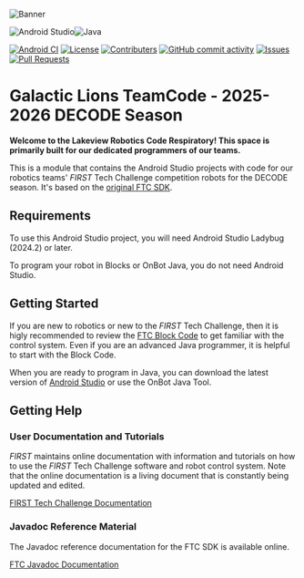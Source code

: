 <!--GalacticLions2526 ReadMe | Built by @ZRJohnson208-->

![Banner](https://github.com/ZRJohnson208/GalacticLions-CodeVault/blob/main/Repo-Banner-New.png)

![Android Studio](https://img.shields.io/badge/built_in-Android_Studio-3DDC84?style=for-the-badge)![Java](https://img.shields.io/badge/with-java-%23ED8B00.svg?style=for-the-badge)

[![Android CI](https://github.com/GalacticLions/GalacticLions2526/actions/workflows/android-ci.yml/badge.svg)](https://github.com/GalacticLions/GalacticLions2526/actions/workflows/android-ci.yml)
[![License](https://img.shields.io/github/license/GalacticLions/GalacticLions2526?color=0088ff)](https://raw.githubusercontent.com/GalacticLions/GalacticLions2526/refs/heads/master/LICENSE)
[![Contributers](https://img.shields.io/github/contributors/GalacticLions/GalacticLions2526?color=0088ff)](https://github.com/GalacticLions/GalacticLions2526/graphs/contributors)
[![GitHub commit activity](https://img.shields.io/github/commit-activity/m/GalacticLions/GalacticLions2526?color=0088ff)](https://github.com/GalacticLions/GalacticLions2526/pulse/monthly)
[![Issues](https://img.shields.io/github/issues/ftcteam5898/GalacticLions-Starter?color=0088ff)](https://github.com/ftcteam5898/GalacticLions-Starter/issues)
[![Pull Requests](https://img.shields.io/github/issues-pr/ftcteam5898/GalacticLions-Starter?color=0088ff)](https://github.com/ftcteam5898/GalacticLions-Starter/pulls)

# Galactic Lions TeamCode - 2025-2026 DECODE Season
**Welcome to the Lakeview Robotics Code Respiratory! This space is primarily built for our dedicated programmers of our teams.**

This is a module that contains the Android Studio projects with code for our robotics teams' _FIRST_ Tech Challenge competition robots for the DECODE season. It's based on the [original FTC SDK](https://github.com/FIRST-Tech-Challenge/FtcRobotController).

## Requirements

To use this Android Studio project, you will need Android Studio Ladybug (2024.2) or later.

To program your robot in Blocks or OnBot Java, you do not need Android Studio.

## Getting Started

If you are new to robotics or new to the _FIRST_ Tech Challenge, then it is higly recommended to review the [FTC Block Code](https://ftc-docs.firstinspires.org/programming_resources/blocks/Blocks-Tutorial.html) to get familiar with the control system. Even if you are an advanced Java programmer, it is helpful to start with the Block Code.

When you are ready to program in Java, you can download the latest version of [Android Studio](https://developer.android.com/studio?gad_source=1&gclid=CjwKCAiAzvC9BhADEiwAEhtlN1GO7x4DcoMQ9Q-BR-_y67NSKy9FjMK88L6woepRECnAuXiWYT9yrRoCiA4QAvD_BwE&gclsrc=aw.ds) or use the OnBot Java Tool.

## Getting Help
### User Documentation and Tutorials
_FIRST_ maintains online documentation with information and tutorials on how to use the _FIRST_ Tech Challenge software and robot control system. Note that the online documentation is a living document that is constantly being updated and edited.

[FIRST Tech Challenge Documentation](https://ftc-docs.firstinspires.org/en/latest/)

### Javadoc Reference Material
The Javadoc reference documentation for the FTC SDK is available online.

[FTC Javadoc Documentation](https://javadoc.io/doc/org.firstinspires.ftc)
